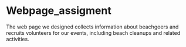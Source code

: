 # Webpage_assigment
The web page we designed collects information about beachgoers and recruits volunteers for our events, including beach cleanups and related activities.
